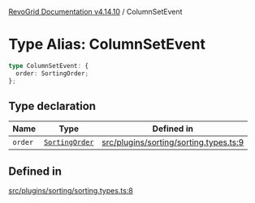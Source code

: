 [RevoGrid Documentation v4.14.10](README.md) / ColumnSetEvent

# Type Alias: ColumnSetEvent

```ts
type ColumnSetEvent: {
  order: SortingOrder;
};
```

## Type declaration

| Name | Type | Defined in |
| ------ | ------ | ------ |
| `order` | [`SortingOrder`](TypeAlias.SortingOrder.md) | [src/plugins/sorting/sorting.types.ts:9](https://github.com/revolist/revogrid/blob/f8d663f4e4ad146b94baf570f65efe48aaaeae09/src/plugins/sorting/sorting.types.ts#L9) |

## Defined in

[src/plugins/sorting/sorting.types.ts:8](https://github.com/revolist/revogrid/blob/f8d663f4e4ad146b94baf570f65efe48aaaeae09/src/plugins/sorting/sorting.types.ts#L8)
